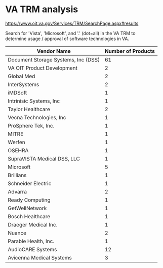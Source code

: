 # VA TRM analysis
https://www.oit.va.gov/Services/TRM/SearchPage.aspx#results

Search for  'Vista', 'Microsoft', and '.' (dot=all) in the VA TRM to   
determine usage / approval of software technologies in VA.



| Vendor Name                                | Number of Products |
|--------------------------------------------|---------------------|
| Document Storage Systems, Inc (DSS)       | 61                  |
| VA OIT Product Development                 | 2                   |
| Global Med                                 | 2                   |
| InterSystems                               | 2                   |
| iMDSoft                                    | 1                   |
| Intrinisic Systems, Inc                    | 1                   |
| Taylor Healthcare                          | 2                   |
| Vecna Technologies, Inc                    | 1                   |
| ProSphere Tek, Inc.                       | 1                   |
| MITRE                                      | 1                   |
| Werfen                                     | 1                   |
| OSEHRA                                     | 1                   |
| SupraVISTA Medical DSS, LLC                | 1                   |
| Microsoft                                   | 5                   |
| Brillians                                   | 1                   |
| Schneider Electric                          | 1                   |
| Advarra                                    | 2                   |
| Ready Computing                             | 1                   |
| GetWellNetwork                             | 1                   |
| Bosch Healthcare                            | 1                   |
| Draeger Medical Inc.                       | 1                   |
| Nuance                                     | 2                   |
| Parable Health, Inc.                       | 1                   |
| AudioCARE Systems                          | 12                  |
| Avicenna Medical Systems                    | 3                   |




